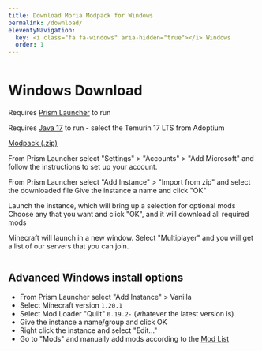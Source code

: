 ```yaml
---
title: Download Moria Modpack for Windows
permalink: /download/
eleventyNavigation:
  key: <i class="fa fa-windows" aria-hidden="true"></i> Windows
  order: 1
---
```


<div class="download-content"><div class="row"><div class="column">
<div>

# Windows Download

Requires [Prism Launcher](https://prismlauncher.org/download/) to run

Requires [Java 17](https://adoptium.net/) to run - select the Temurin 17 LTS from Adoptium

<a class="button size-large" href="Moria-1.20.1.zip">Modpack (.zip)</a>

From Prism Launcher select "Settings" > "Accounts" > "Add Microsoft" and follow the instructions to set up your account.

From Prism Launcher select "Add Instance" > "Import from zip" and select the downloaded file
Give the instance a name and click "OK"

Launch the instance, which will bring up a selection for optional mods
Choose any that you want and click "OK", and it will download all required mods

Minecraft will launch in a new window. Select "Multiplayer" and you will get a list of our servers that you can join.

</div>
</div></div></div>

<div class="infobox top">

## Advanced Windows install options

* From Prism Launcher select "Add Instance" > Vanilla
* Select Minecraft version `1.20.1`
* Select Mod Loader "Quilt" `0.19.2-` (whatever the latest version is)
* Give the instance a name/group and click OK
* Right click the instance and select "Edit..."
* Go to "Mods" and manually add mods according to the [Mod List](/modlist)

</div>